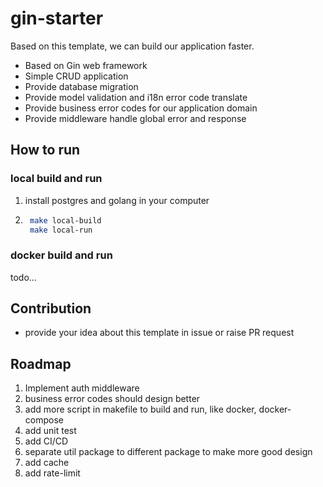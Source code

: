 # gin-starter

Based on this template, we can build our application faster.

+ Based on Gin web framework
+ Simple CRUD application
+ Provide database migration
+ Provide model validation and i18n error code translate
+ Provide business error codes for our application domain
+ Provide middleware handle global error and response

## How to run

### local build and run

1. install postgres and golang in your computer

2. ```bash
    make local-build
    make local-run
    ```

### docker build and run

todo...

## Contribution
+ provide your idea about this template in issue or raise PR request

## Roadmap

1. Implement auth middleware
2. business error codes should design better
3. add more script in makefile to build and run, like docker, docker-compose
4. add unit test
5. add CI/CD
6. separate util package to different package to make more good design
7. add cache
8. add rate-limit